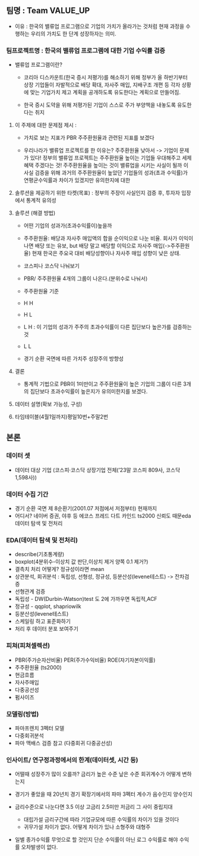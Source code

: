 ## 팀명 : Team VALUE_UP
   -  이유 : 한국의 밸류업 프로그램으로 기업의 가치가 올라가는 것처럼 현재 과정을 수행하는 우리의 가치도 한 단계 성장하자는 의미.
  
### 팀프로젝트명 : 한국의 밸류업 프로그램에 대한 기업 수익률 검증
   - 밸류업 프로그램이란?
     
      - 코리아 디스카운트(한국 증시 저평가)를 해소하기 위해 정부가 올 하반기부터 상장 기업들이 자발적으로
        배당 확대, 자사주 매입, 지배구조 개편 등 각자 상황에 맞는 기업가치 제고 계획을 공개하도록 유도한다는 계획으로 만들어짐.
        
      - 한국 증시 도약을 위해 저평가된 기업이 스스로 주가 부양책을 내놓도록 유도한다는 취지

1. 이 주제에 대한 문제점 제시 :
   - 가치로 보는 지표가 PBR 주주환원율과 관련된 지표를 보겠다 
   
   - 우리나라가 밸류업 프로젝트를 한 이유는? 주주환원율 낮아서 -> 기업이 문제가 있다!
     정부의 밸류업 프로젝트는 주주환원율 높이는 기업들 우대해주고 세제혜택 주겠다는 것! 주주환원율을 높이는 것이 밸류업을 시키는 사실이 될까
     이 사실 검증을 위해 과거의 주주환원율이 높았던 기업들의 성과(초과 수익률)가 연평균수익률과 차이가 있겠지만 유의한지에 대한

3. 솔루션을 제공하기 위한 타켓(목표) : 정부의 주장이 사실인지 검증 후, 투자자 입장에서 통계적 유의성 
4. 솔루션 (해결 방법)
   - 어떤 기업의 성과가(초과수익률이)높을까
     
   - 주주환원율: 배당과 자사주 매입액의 합을 순이익으로 나눈 비율.
              회사가 이익이 나면 배당 또는 유보, but 배당 말고 배당할 이익으로 자사주 매입(->주주환원율)
              현재 한국은 주요국 대비 배당성향이나 자사주 매입 성향이 낮은 상태.

   - 코스피나 코스닥 나눠보기 

   - PBR/ 주주환원율 4개의 그룹이 나온다.(분위수로 나눠서)
   - 주주환원율 기준

   - H      H

   - H      L

   - L       H : 이 기업의 성과가 주주의 초과수익률이 다른 집단보다 높은가를 검증하는 것

   - L       L
  
   - 경기 순환 국면에 따른 가치주 성장주의 방향성

5. 결론
   - 통계적 기법으로 PBR이 1미만이고 주주환원율이 높은 기업의 그룹이 다른 3개의 집단보다 초과수익률이 높은지가 유의미한지를 보겠다.
     
6. 데이터 설명(확보 가능성, 구성)

7. 타임테이블(4월1일까지)평일10번+주말2번


## 본론

### 데이터 셋
- 데이터 대상 기업 (코스피·코스닥 상장기업 전체(’23말 코스피 809사, 코스닥 1,598사))


### 데이터 수집 기간
- 경기 순환 국면 제 8순환기(2001.07 저점에서 저점부터) 현재까지
- 어디서? 네이버 증권, 야후 등 에코스 프레드 다트 카인드 ts2000 신뢰도 때문eda 데이터 탐색 및 전처리

### EDA(데이터 탐색 및 전처리)
- describe(기초통계량) 
- boxplot(4분위수-이상치 값 판단,이상치 제거 양쪽 0.1 제거?)
- 결측치 처리 어떻게? 정규성이라면 mean
- 상관분석, 회귀분석 : 독립성, 선형성, 정규성, 등분산성(levene테스트) -> 잔차검증
- 선형관계 검증
- 독립성 - DW(Durbin-Watson)test 도 2에 가까우면 독립적,ACF
- 정규성 - qqplot, shapriowilk
- 등분산성(levene테스트)
- 스케일링 하고 표준화하기
- 처리 후 데이터 분포 보여주기

### 피쳐(피쳐셀렉션)
- PBR(주가순자산비율) PER(주가수익비율) ROE(자기자본이익률)
- 주주환원율 (ts2000)
- 현금흐름
- 자사주매입
- 다중공선성
- 펌사이즈

### 모델링(방법)
- 파마프렌치 3펙터 모델
- 다중회귀분석
- 파마 맥배스 검증 참고 (다중회귀 다중공선성)

### 인사이트/ 연구정과정에서의 한계(데이터셋, 시간 등)
- 어떨때 성장주가 많이 오를까? 금리가 높은 수준 낲은 수준 회귀계수가 어떻게 변하는지

- 경기가 좋았을 때 20년치 경기 확장기에서의 파마 3펙터 계수가 음수인지 양수인지

- 금리수준으로 나눈다면 3.5 이상 고금리 2.5미만  저금리 그 사이 중립지대
  - 대립가설 금리구간에 따라 기업규모에 따른 수익률의 차이가 있을 것이다
  - 귀무가설 차이가 없다. 어떻게 차이가 있나 소형주와 대형주

- 일별 종가수익률 무엇으로 할 것인지 단순 수익률이 아닌 로그 수익률로 해야 수익률 오차발생이 없다.





